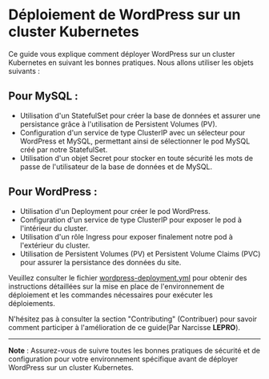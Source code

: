 # Déploiement de WordPress sur un cluster Kubernetes

Ce guide vous explique comment déployer WordPress sur un cluster Kubernetes en suivant les bonnes pratiques. Nous allons utiliser les objets suivants :

## Pour MySQL :

- Utilisation d'un StatefulSet pour créer la base de données et assurer une persistance grâce à l'utilisation de Persistent Volumes (PV).
- Configuration d'un service de type ClusterIP avec un sélecteur pour WordPress et MySQL, permettant ainsi de sélectionner le pod MySQL créé par notre StatefulSet.
- Utilisation d'un objet Secret pour stocker en toute sécurité les mots de passe de l'utilisateur de la base de données et de MySQL.

## Pour WordPress :

- Utilisation d'un Deployment pour créer le pod WordPress.
- Configuration d'un service de type ClusterIP pour exposer le pod à l'intérieur du cluster.
- Utilisation d'un rôle Ingress pour exposer finalement notre pod à l'extérieur du cluster.
- Utilisation de Persistent Volumes (PV) et Persistent Volume Claims (PVC) pour assurer la persistance des données du site.

Veuillez consulter le fichier [wordpress-deployment.yml](wordpress-deployment.yml) pour obtenir des instructions détaillées sur la mise en place de l'environnement de déploiement et les commandes nécessaires pour exécuter les déploiements.

N'hésitez pas à consulter la section "Contributing" (Contribuer) pour savoir comment participer à l'amélioration de ce guide(Par Narcisse **LEPRO**).

---
**Note** : Assurez-vous de suivre toutes les bonnes pratiques de sécurité et de configuration pour votre environnement spécifique avant de déployer WordPress sur un cluster Kubernetes.